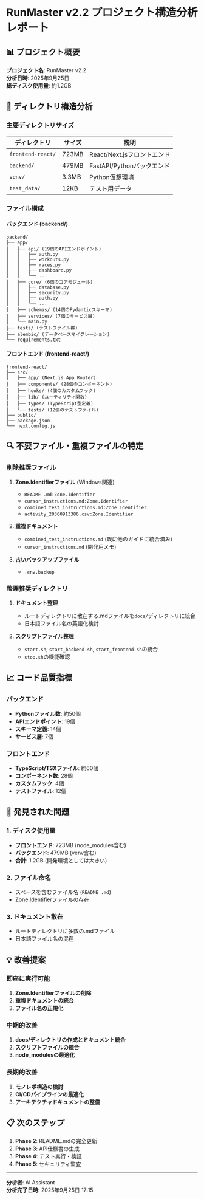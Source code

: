 # RunMaster v2.2 プロジェクト構造分析レポート

## 📊 プロジェクト概要

**プロジェクト名**: RunMaster v2.2  
**分析日時**: 2025年9月25日  
**総ディスク使用量**: 約1.2GB

## 📁 ディレクトリ構造分析

### 主要ディレクトリサイズ
| ディレクトリ | サイズ | 説明 |
|-------------|--------|------|
| `frontend-react/` | 723MB | React/Next.jsフロントエンド |
| `backend/` | 479MB | FastAPI/Pythonバックエンド |
| `venv/` | 3.3MB | Python仮想環境 |
| `test_data/` | 12KB | テスト用データ |

### ファイル構成

#### バックエンド (backend/)
```
backend/
├── app/
│   ├── api/ (19個のAPIエンドポイント)
│   │   ├── auth.py
│   │   ├── workouts.py
│   │   ├── races.py
│   │   ├── dashboard.py
│   │   └── ...
│   ├── core/ (6個のコアモジュール)
│   │   ├── database.py
│   │   ├── security.py
│   │   ├── auth.py
│   │   └── ...
│   ├── schemas/ (14個のPydanticスキーマ)
│   ├── services/ (7個のサービス層)
│   └── main.py
├── tests/ (テストファイル群)
├── alembic/ (データベースマイグレーション)
└── requirements.txt
```

#### フロントエンド (frontend-react/)
```
frontend-react/
├── src/
│   ├── app/ (Next.js App Router)
│   ├── components/ (28個のコンポーネント)
│   ├── hooks/ (4個のカスタムフック)
│   ├── lib/ (ユーティリティ関数)
│   ├── types/ (TypeScript型定義)
│   └── tests/ (12個のテストファイル)
├── public/
├── package.json
└── next.config.js
```

## 🔍 不要ファイル・重複ファイルの特定

### 削除推奨ファイル
1. **Zone.Identifierファイル** (Windows関連)
   - `README .md:Zone.Identifier`
   - `cursor_instructions.md:Zone.Identifier`
   - `combined_test_instructions.md:Zone.Identifier`
   - `activity_20360913386.csv:Zone.Identifier`

2. **重複ドキュメント**
   - `combined_test_instructions.md` (既に他のガイドに統合済み)
   - `cursor_instructions.md` (開発用メモ)

3. **古いバックアップファイル**
   - `.env.backup`

### 整理推奨ディレクトリ
1. **ドキュメント整理**
   - ルートディレクトリに散在する.mdファイルを`docs/`ディレクトリに統合
   - 日本語ファイル名の英語化検討

2. **スクリプトファイル整理**
   - `start.sh`, `start_backend.sh`, `start_frontend.sh`の統合
   - `stop.sh`の機能確認

## 📈 コード品質指標

### バックエンド
- **Pythonファイル数**: 約50個
- **APIエンドポイント**: 19個
- **スキーマ定義**: 14個
- **サービス層**: 7個

### フロントエンド
- **TypeScript/TSXファイル**: 約60個
- **コンポーネント数**: 28個
- **カスタムフック**: 4個
- **テストファイル**: 12個

## 🚨 発見された問題

### 1. ディスク使用量
- **フロントエンド**: 723MB (node_modules含む)
- **バックエンド**: 479MB (venv含む)
- **合計**: 1.2GB (開発環境としては大きい)

### 2. ファイル命名
- スペースを含むファイル名 (`README .md`)
- Zone.Identifierファイルの存在

### 3. ドキュメント散在
- ルートディレクトリに多数の.mdファイル
- 日本語ファイル名の混在

## 💡 改善提案

### 即座に実行可能
1. **Zone.Identifierファイルの削除**
2. **重複ドキュメントの統合**
3. **ファイル名の正規化**

### 中期的改善
1. **docs/ディレクトリの作成とドキュメント統合**
2. **スクリプトファイルの統合**
3. **node_modulesの最適化**

### 長期的改善
1. **モノレポ構造の検討**
2. **CI/CDパイプラインの最適化**
3. **アーキテクチャドキュメントの整備**

## 📋 次のステップ

1. **Phase 2**: README.mdの完全更新
2. **Phase 3**: API仕様書の生成
3. **Phase 4**: テスト実行・検証
4. **Phase 5**: セキュリティ監査

---

**分析者**: AI Assistant  
**分析完了日時**: 2025年9月25日 17:15
